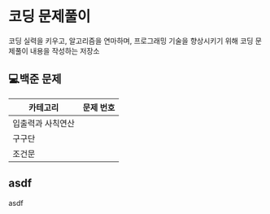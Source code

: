 # 코딩 문제풀이

코딩 실력을 키우고, 알고리즘을 연마하며, 프로그래밍 기술을 향상시키기 위해 코딩 문제풀이 내용을 작성하는 저장소



## 💻백준 문제



| 카테고리 | 문제 번호 |
| --- | --- |
| 입출력과 사칙연산 |  |
| 구구단 |  |
| 조건문 |  |
asdf
---
asdf
